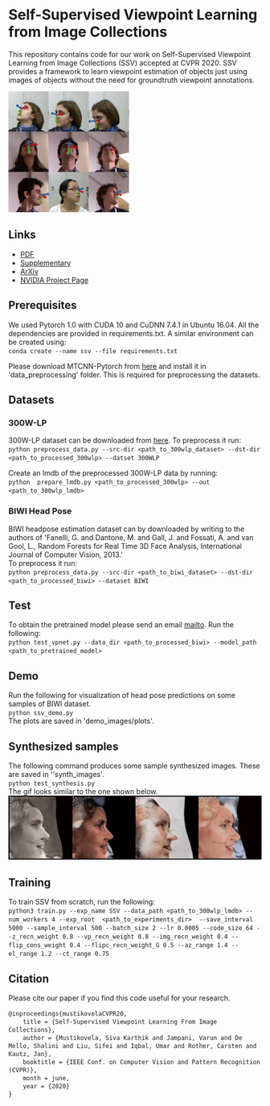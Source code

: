 # Self-Supervised Viewpoint Learning from Image Collections

This repository contains code for our work on Self-Supervised Viewpoint Learning from Image Collections (SSV) accepted at CVPR 2020. 
SSV provides a framework to learn viewpoint estimation of objects just using images of objects without the need for groundtruth viewpoint annotations.

![ssv](utils/ssv_small.gif)

## Links
* [PDF](https://research.nvidia.com/sites/default/files/pubs/2020-03_Self-Supervised-Viewpoint-Learning/SSV-CVPR2020.pdf)
* [Supplementary](https://research.nvidia.com/sites/default/files/pubs/2020-03_Self-Supervised-Viewpoint-Learning/SSV-CVPR2020-Supp.pdf)
* [ArXiv](http://arxiv.org/abs/2004.01793) 
* [NVIDIA Project Page](https://research.nvidia.com/publication/2020-03_Self-Supervised-Viewpoint-Learning)  


## Prerequisites
We used Pytorch 1.0 with CUDA 10 and CuDNN 7.4.1 in Ubuntu 16.04.
All the dependencies are provided in requirements.txt.
A similar environment can be created using:  
`conda create --name ssv --file requirements.txt`

Please download MTCNN-Pytorch from [here](https://github.com/TropComplique/mtcnn-pytorch) and install it in 'data_preprocessing' folder. This is required for preprocessing the datasets.

## Datasets
### 300W-LP
300W-LP dataset can be downloaded from [here](http://www.cbsr.ia.ac.cn/users/xiangyuzhu/projects/3DDFA/main.htm). To preprocess it run:  
`python preprocess_data.py --src-dir <path_to_300wlp_dataset> --dst-dir <path_to_processed_300wlp> --datset 300WLP`

Create an lmdb of the preprocessed 300W-LP data by running:  
`python  prepare_lmdb.py <path_to_processed_300wlp> --out <path_to_300wlp_lmdb>`


### BIWI Head Pose
BIWI headpose estimation dataset can by downloaded by writing to the authors of 'Fanelli, G. and Dantone, M. and Gall, J. and Fossati, A. and van Gool, L., Random Forests for Real Time 3D Face Analysis, International Journal of Computer Vision, 2013.'   
To preprocess it run:  
`python preprocess_data.py --src-dir <path_to_biwi_dataset> --dst-dir <path_to_processed_biwi> --dataset BIWI`


## Test
To obtain the pretrained model please send an email [mailto](siva.mustikovela@iwr.uni-heidelberg.de).
Run the following:   
`python test_vpnet.py --data_dir <path_to_processed_biwi> --model_path <path_to_pretrained_model> `

## Demo
Run the following for visualization of head pose predictions on some samples of BIWI dataset.   
`python ssv_demo.py`  
The plots are saved in 'demo_images/plots'.

## Synthesized samples
The following command produces some sample synthesized images. These are saved in ''synth_images'.  
`python test_synthesis.py`  
The gif looks similar to the one shown below.   
![synthesis examples](synth_images/gen_gif.gif)

## Training
To train SSV from scratch, run the following:  
`python3 train.py --exp_name SSV --data_path <path_to_300wlp_lmdb> --num_workers 4 --exp_root  <path_to_experiments_dir>  --save_interval 5000 --sample_interval 500 --batch_size 2 --lr 0.0005 --code_size 64 --z_recn_weight 0.8 --vp_recn_weight 0.8 --img_recn_weight 0.4 --flip_cons_weight 0.4 --flipc_recn_weight_G 0.5 --az_range 1.4 --el_range 1.2 --ct_range 0.75`

## Citation

Please cite our paper if you find this code useful for your research.

```
@inproceedings{mustikovelaCVPR20,
	title = {Self-Supervised Viewpoint Learning From Image Collections},
	author = {Mustikovela, Siva Karthik and Jampani, Varun and De Mello, Shalini and Liu, Sifei and Iqbal, Umar and Rother, Carsten and Kautz, Jan},
	booktitle = {IEEE Conf. on Computer Vision and Pattern Recognition (CVPR)},
	month = june,
	year = {2020}
}
```
